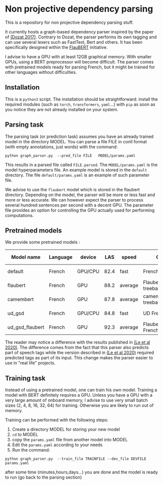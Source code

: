 # Non projective dependency parsing


This is a repository for non projective dependency parsing stuff.


It currently hosts a graph-based dependency parser inspired by the paper of [(Dozat 2017)](https://nlp.stanford.edu/pubs/dozat2017deep.pdf). 
Contrary to Dozat, the parser performs its own tagging and can use several lexers such as FastText, Bert and others. It has been specifically designed within the [FlauBERT](https://github.com/getalp/Flaubert) initiative. 

I advise to have a GPU with at least 12GB graphical memory. With smaller GPUs,
using a BERT preprocessor will become difficult. The parser comes with pretrained models ready for parsing French, but it might be trained for other languages without difficulties.

Installation
------------
This is a `python3` script. The installation should be straightforward: install the required modules (such as `torch`, `transformers`, `yaml`...) with `pip` as soon as you notice they are not already installed on your system.


Parsing task
-----------
The parsing task (or prediction task) assumes you have an already trained model in the directory MODEL. 
You can parse a file FILE in conll format (with empty annotations, just words) with the command:

```
python graph_parser.py  --pred_file FILE   MODEL/params.yaml
```

This results in a parsed file called `FILE.parsed`. The `MODEL/params.yaml` is the model hyperparameters file. 
An example model is stored in the `default` directory. The file `default/params.yaml` is an example of such parameter file.

We advise to use the `flaubert` model which is stored in the flaubert directory. Depending on the model, the parser will be more or less fast and more or less
accurate. We can however expect the parser to process several hundred sentences per second with a decent GPU. 
The parameter file provides an option for controlling the GPU actually used for performing computations.

Pretrained models
----------------
We provide some pretrained models :

| Model name | Language | device | LAS  | speed  | Comment | Download link
| ---------- | -------- | ------ | ---- | -----  | ------- | -------------
|   default  | French   | GPU/CPU| 82.4 | fast   | French treebank only          | [download model](http://www.linguist.univ-paris-diderot.fr/~bcrabbe/depmodels/default.tar.gz)
|   flaubert | French   | GPU    | 88.2 | average| FlaubertBase+French treebank | [download model](http://www.linguist.univ-paris-diderot.fr/~bcrabbe/depmodels/flaubert.tar.gz)
|   camembert| French   | GPU    | 87.8 | average| camembert+French treebank    | [download model](http://www.linguist.univ-paris-diderot.fr/~bcrabbe/depmodels/camembert.tar.gz)
|    ud_gsd  | French   | GPU/CPU| 84.8 | fast   | UD French GSD  only          | [download model](http://www.linguist.univ-paris-diderot.fr/~bcrabbe/depmodels/gsd.tar.gz)
| ud_gsd_flaubert | French| GPU  | 92.3 | average| FlaubertBase + UD French GSD     | [download model](http://www.linguist.univ-paris-diderot.fr/~bcrabbe/depmodels/gsd_flaubert.tar.gz) 

The reader may notice a difference with the results published in [(Le et al 2020)](https://arxiv.org/abs/1912.05372).
The difference comes from the fact that this parser also predicts part of speech tags
while the version described in [(Le et al 2020)](https://arxiv.org/abs/1912.05372) required predicted tags as part of its input.
This change makes the parser easier to use in "real life" projects. 

Training task
------------

Instead of using a pretrained model, one can train his own model.
Training a model with BERT definitely requires a GPU. Unless you have a GPU with a very large amount of onboard memory, I advise to use 
very small batch sizes (2, 4, 8, 16, 32, 64) for training. Otherwise you are likely to run out of memory.

Training can be performed with the following steps:

  1. Create a directory MODEL for storing your new model
  2. `cd` to MODEL 
  3. copy the `params.yaml` file from another model into MODEL
  4. Edit the `params.yaml` according to your needs
  5. Run the command:
```
python graph_parser.py  --train_file TRAINFILE --dev_file DEVFILE  params.yaml
```
after some time (minutes,hours,days...) you are done and the model is ready to run (go back to the parsing section)
